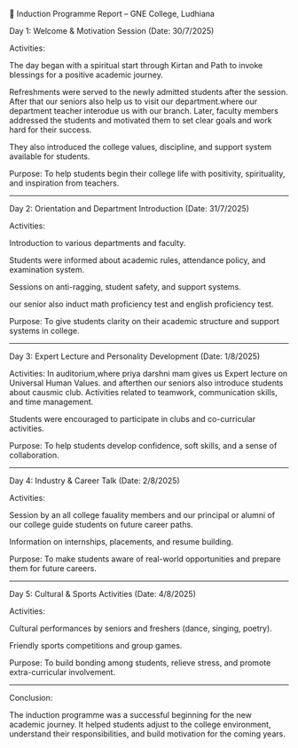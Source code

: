 

🏫 Induction Programme Report – GNE College, Ludhiana

Day 1: Welcome & Motivation Session (Date: 30/7/2025)

Activities:

The day began with a spiritual start through Kirtan and Path to invoke blessings for a positive academic journey.

Refreshments were served to the newly admitted students after the session.
After that our seniors also help us to visit our department.where our department teacher interodue us with our branch.
Later, faculty members addressed the students and motivated them to set clear goals and work hard for their success.

They also introduced the college values, discipline, and support system available for students.


Purpose:
To help students begin their college life with positivity, spirituality, and inspiration from teachers.


---

Day 2: Orientation and Department Introduction (Date: 31/7/2025)

Activities:

Introduction to various departments and faculty.

Students were informed about academic rules, attendance policy, and examination system.

Sessions on anti-ragging, student safety, and support systems.

our senior also induct math proficiency test and english proficiency test.

Purpose:
To give students clarity on their academic structure and support systems in college.


---

Day 3: Expert Lecture and Personality Development (Date: 1/8/2025)

Activities:
In auditorium,where priya darshni mam gives us
Expert lecture on Universal Human Values.
and afterthen our seniors also introduce students about causmic club.
Activities related to teamwork, communication skills, and time management.

Students were encouraged to participate in clubs and co-curricular activities.


Purpose:
To help students develop confidence, soft skills, and a sense of collaboration.


---

Day 4: Industry & Career Talk (Date: 2/8/2025)

Activities:

Session by an all college fauality members and our principal or alumni of our college  guide students on future career paths.

Information on internships, placements, and resume building.


Purpose:
To make students aware of real-world opportunities and prepare them for future careers.


---

Day 5: Cultural & Sports Activities (Date: 4/8/2025)

Activities:

Cultural performances by seniors and freshers (dance, singing, poetry).

Friendly sports competitions and group games.


Purpose:
To build bonding among students, relieve stress, and promote extra-curricular involvement.


---

Conclusion:

The induction programme was a successful beginning for the new academic journey. It helped students adjust to the college environment, understand their responsibilities, and build motivation for the coming years.



